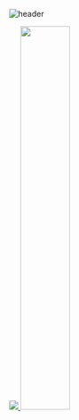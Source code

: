 ![header](https://capsule-render.vercel.app/api?type=waving&color=gradient&height=120&animation=fadeIn&section=footer&text=잠좀자고싶다&fontAlign=70)

<a href="s">
  <img src="https://github-readme-stats.vercel.app/api/top-langs/?username=ysh8614&exclude_repo=ysh8614.github.io&layout=compact&theme=tokyonight" />
</a>
<a href="s">
  <img src="https://github-readme-stats.vercel.app/api?username=ysh8614&theme=tokyonight&show_icons=true" width="42%" />
</a>
